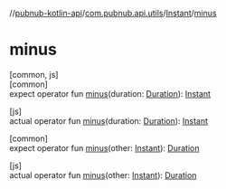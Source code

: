 //[pubnub-kotlin-api](../../../index.md)/[com.pubnub.api.utils](../index.md)/[Instant](index.md)/[minus](minus.md)

# minus

[common, js]\
[common]\
expect operator fun [minus](minus.md)(duration: [Duration](https://kotlinlang.org/api/core/kotlin-stdlib/kotlin.time/-duration/index.html)): [Instant](index.md)

[js]\
actual operator fun [minus](minus.md)(duration: [Duration](https://kotlinlang.org/api/core/kotlin-stdlib/kotlin.time/-duration/index.html)): [Instant](index.md)

[common]\
expect operator fun [minus](minus.md)(other: [Instant](index.md)): [Duration](https://kotlinlang.org/api/core/kotlin-stdlib/kotlin.time/-duration/index.html)

[js]\
actual operator fun [minus](minus.md)(other: [Instant](index.md)): [Duration](https://kotlinlang.org/api/core/kotlin-stdlib/kotlin.time/-duration/index.html)
